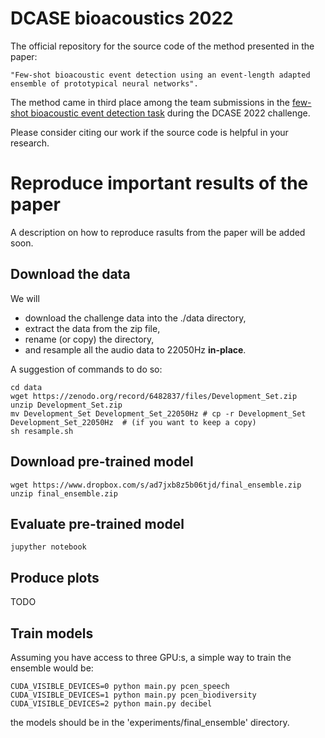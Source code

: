 # DCASE bioacoustics 2022
The official repository for the source code of the method presented in the paper:

    "Few-shot bioacoustic event detection using an event-length adapted ensemble of prototypical neural networks".

The method came in third place among the team submissions in the [few-shot bioacoustic event detection task](https://dcase.community/challenge2022/task-few-shot-bioacoustic-event-detection-results) during the DCASE 2022 challenge.

Please consider citing our work if the source code is helpful in your research.

# Reproduce important results of the paper
A description on how to reproduce rasults from the paper will be added soon.

## Download the data

We will
- download the challenge data into the ./data directory, 
- extract the data from the zip file, 
- rename (or copy) the directory, 
- and resample all the audio data to 22050Hz __in-place__.

A suggestion of commands to do so:

    cd data
    wget https://zenodo.org/record/6482837/files/Development_Set.zip
    unzip Development_Set.zip
    mv Development_Set Development_Set_22050Hz # cp -r Development_Set Development_Set_22050Hz  # (if you want to keep a copy)
    sh resample.sh
    
## Download pre-trained model

    wget https://www.dropbox.com/s/ad7jxb8z5b06tjd/final_ensemble.zip
    unzip final_ensemble.zip

## Evaluate pre-trained model

    jupyther notebook
    
## Produce plots
TODO

## Train models
Assuming you have access to three GPU:s, a simple way to train the ensemble would be:

    CUDA_VISIBLE_DEVICES=0 python main.py pcen_speech
    CUDA_VISIBLE_DEVICES=1 python main.py pcen_biodiversity
    CUDA_VISIBLE_DEVICES=2 python main.py decibel
    
the models should be in the 'experiments/final_ensemble' directory.
